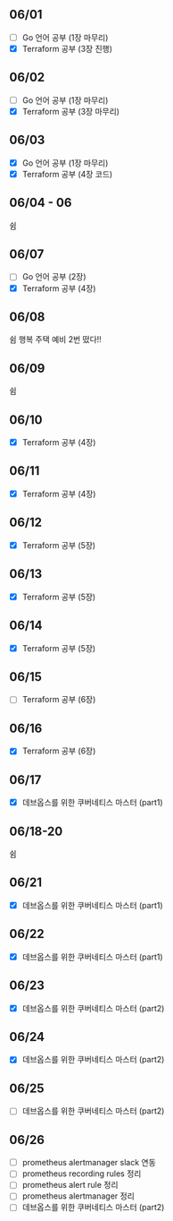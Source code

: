 ## 06/01

- [ ] Go 언어 공부 (1장 마무리)
- [x] Terraform 공부 (3장 진행)

## 06/02

- [ ] Go 언어 공부 (1장 마무리)
- [x] Terraform 공부 (3장 마무리)

## 06/03

- [x] Go 언어 공부 (1장 마무리)
- [x] Terraform 공부 (4장 코드)

## 06/04 - 06

쉼

## 06/07

- [ ] Go 언어 공부 (2장)
- [x] Terraform 공부 (4장)

## 06/08

쉼 행복 주택 예비 2번 떴다!!

## 06/09

쉼

## 06/10

- [x] Terraform 공부 (4장)


## 06/11

- [x] Terraform 공부 (4장)


## 06/12

- [x] Terraform 공부 (5장)

## 06/13

- [x] Terraform 공부 (5장)

## 06/14

- [x] Terraform 공부 (5장)

## 06/15

- [ ] Terraform 공부 (6장)

## 06/16

- [x] Terraform 공부 (6장)

## 06/17

- [x] 데브옵스를 위한 쿠버네티스 마스터 (part1)

## 06/18-20

쉼

## 06/21

- [x] 데브옵스를 위한 쿠버네티스 마스터 (part1)

## 06/22

- [x] 데브옵스를 위한 쿠버네티스 마스터 (part1)

## 06/23

- [x] 데브옵스를 위한 쿠버네티스 마스터 (part2)

## 06/24

- [x] 데브옵스를 위한 쿠버네티스 마스터 (part2)

## 06/25

- [ ] 데브옵스를 위한 쿠버네티스 마스터 (part2)

## 06/26

- [ ] prometheus alertmanager slack 연동 
- [ ] prometheus recording rules 정리
- [ ] prometheus alert rule 정리
- [ ] prometheus alertmanager 정리
- [ ] 데브옵스를 위한 쿠버네티스 마스터 (part2)